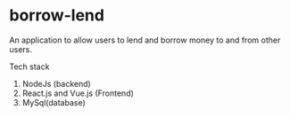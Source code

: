 # borrow-lend
An application to allow users to lend and borrow money to and from other users.


Tech stack
1. NodeJs (backend)
2. React.js and Vue.js (Frontend)
3. MySql(database)
